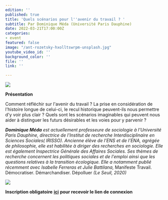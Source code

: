 ```yaml
---
edition: ''
published: true
title: 'Quels scénarios pour l''avenir du travail ? '
subtitle: Par Dominique Méda (Université Paris Dauphine)
date: 2022-03-21T17:00:00Z
categories:
- event
featured: false
image: "/ant-rozetsky-hxolltswrpm-unsplash.jpg"
youtube_video_id: ''
background_color: ''
file: ''
link: ''

---
```

![](/image-annonce-webinaire210322.png)

**Présentation**

Comment réfléchir sur l'avenir du travail ? La prise en considération de l'histoire longue de celui-ci, le recul historique peuvent-ils nous permettre d'y voir plus clair ? Quels sont les scénarios imaginables qui peuvent nous aider à distinguer les futurs désirables et les voies pour y parvenir ?

**_Dominique Méda_** _est actuellement professeure de sociologie à l’Université Paris Dauphine, directrice de l'Institut de recherche Interdisciplinaire en Sciences Sociales( IRISSO). Ancienne élève de l’ENS et de l’ENA, agrégée de philosophie, elle est habilitée à diriger des recherches en sociologie. Elle est également Inspectrice Générale des Affaires Sociales. Ses thèmes de recherche concernent les politiques sociales et de l'emploi ainsi que les questions relatives à la transition écologique. Elle a notamment publié récemment avec Isabelle Ferreras et Julie Battilana,_ Manifeste Travail. Démocratiser. Démarchandiser. Dépolluer _(Le Seuil, 2020)_

![](/photo-dominique-meda-copie.png)

**Inscription obligatoire** [**ici**](https://my.weezevent.com/webinaire-quels-scenarios-pour-lavenir-du-travail) **pour recevoir le lien de connexion**

##### 